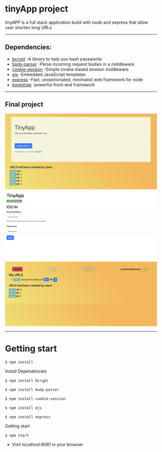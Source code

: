 # tinyApp project
tinyAPP is a full stack application build with node and express that allow user shorten long URLs
***
## Dependencies:
* [bcrypt](https://www.npmjs.com/package/bcrypt) -A library to help you hash passwords
* [body-parser](https://www.npmjs.com/package/body-parser) -Parse incoming request bodies in a middleware
* [cookie-session](https://www.npmjs.com/package/cookie-session) -Simple cookie-based session middleware
* [ejs](https://www.npmjs.com/package/ejs) -Embedded JavaScript templates
* [express](https://www.npmjs.com/package/express) -Fast, unopinionated, minimalist web framework for node
* [bootstrap](http://bootstrapdocs.com/v3.3.6/docs/) -powerful front-end framework
***
## Final project
!['screenshot'](docs/urls_page.png)
!['screenshot'](docs/urls_login.png)
!['screenshot'](docs/urls_afterlogin.png)
***
# Getting start
```
$ npm install
```
Install Dependencies
```
$ npm install bcrypt
```
```
$ npm install body-parser
```
```
$ npm install cookie-session
```
```
$ npm install ejs
```
```
$ npm install express
```
Getting start
```
$ npm start 
```
* Visit localhost:8081 in your browser

